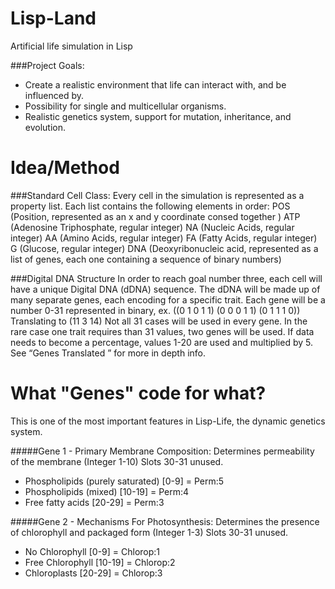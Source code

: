 Lisp-Land
=========

Artificial life simulation in Lisp

###Project Goals:
* Create a realistic environment that life can interact with, and be influenced by.
* Possibility for single and multicellular organisms.
* Realistic genetics system, support for mutation, inheritance, and evolution.

Idea/Method
===========

###Standard Cell Class:
  Every cell in the simulation is represented as a property list. Each list contains the following elements in order: POS (Position, represented as an x and y coordinate consed together ) ATP (Adenosine Triphosphate, regular integer) NA (Nucleic Acids, regular integer) AA (Amino Acids, regular integer) FA (Fatty Acids, regular integer) G (Glucose, regular integer) DNA (Deoxyribonucleic acid, represented as a list of genes, each one containing a sequence of binary numbers)

###Digital DNA Structure
  In order to reach goal number three, each cell will have a unique Digital DNA (dDNA) sequence. The dDNA will be made up of many separate genes, each encoding for a specific trait. Each gene will be a number 0-31 represented in binary, 
ex. ((0 1 0 1 1) (0 0 0 1 1) (0 1 1 1 0)) Translating to (11 3 14) Not all 31 cases will be used in every gene. In the rare case one trait requires than 31 values, two genes will be used. If data needs to become a percentage, values 1-20 are used and multiplied by 5. See “Genes Translated ” for more in depth info.

What "Genes" code for what?
===========================

This is one of the most important features in Lisp-Life, the dynamic genetics system.

#####Gene 1 - Primary Membrane Composition:
Determines permeability of the membrane (Integer 1-10) Slots 30-31 unused.
* Phospholipids (purely saturated) [0-9] = Perm:5
* Phospholipids (mixed) [10-19] = Perm:4
* Free fatty acids [20-29] = Perm:3

#####Gene 2 - Mechanisms For Photosynthesis:
Determines the presence of chlorophyll and packaged form (Integer 1-3) Slots 30-31 unused.
* No Chlorophyll [0-9] = Chlorop:1
* Free Chlorophyll [10-19] = Chlorop:2
* Chloroplasts [20-29] = Chlorop:3
